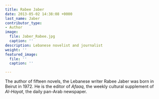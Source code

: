 ```yaml
---
title: Rabee Jaber
date: 2013-05-02 14:38:08 +0000
last_name: Jaber
contributor_type:
- Author
image:
  file: Jaber_Rabee.jpg
  caption: ''
description: Lebanese novelist and journalist
weight: ''
featured_image:
  file: ''
  caption: ''

---
```

The author of fifteen novels, the Lebanese writer Rabee Jaber was born in Beirut in 1972. He is the editor of _Afaaq_, the weekly cultural supplement of _Al-Hayat_, the daily
pan-Arab newspaper.

